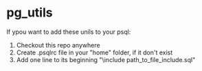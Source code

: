 # pg_utils

If ypou want to add these unils to your psql:
1. Checkout this repo anywhere
2. Create .psqlrc file in your "home" folder, if it don't exist
3. Add one line to its beginning "\include path_to_file_include.sql"
